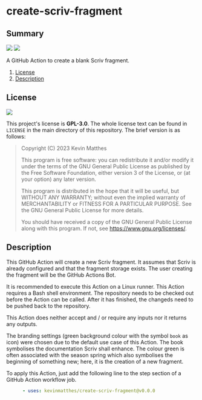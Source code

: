 <!---------------------- GNU General Public License 3.0 ------------------------
--                                                                            --
-- Copyright (C) 2023 Kevin Matthes                                           --
--                                                                            --
-- This program is free software: you can redistribute it and/or modify       --
-- it under the terms of the GNU General Public License as published by       --
-- the Free Software Foundation, either version 3 of the License, or          --
-- (at your option) any later version.                                        --
--                                                                            --
-- This program is distributed in the hope that it will be useful,            --
-- but WITHOUT ANY WARRANTY; without even the implied warranty of             --
-- MERCHANTABILITY or FITNESS FOR A PARTICULAR PURPOSE.  See the              --
-- GNU General Public License for more details.                               --
--                                                                            --
-- You should have received a copy of the GNU General Public License          --
-- along with this program.  If not, see <https://www.gnu.org/licenses/>.     --
--                                                                            --
------------------------------------------------------------------------------->

<!------------------------------------------------------------------------------
--
--  AUTHOR      Kevin Matthes
--  BRIEF       Important information regarding this project.
--  COPYRIGHT   GPL-3.0
--  DATE        2023
--  FILE        README.md
--  NOTE        See `LICENSE' for full license.
--
------------------------------------------------------------------------------->

# create-scriv-fragment

## Summary

[![](https://github.com/kevinmatthes/create-scriv-fragment/workflows/cffconvert/badge.svg)](https://github.com/kevinmatthes/create-scriv-fragment/workflows/cffconvert)
[![](https://img.shields.io/github/license/kevinmatthes/create-scriv-fragment)](https://github.com/kevinmatthes/create-scriv-fragment)

A GitHub Action to create a blank Scriv fragment.

1. [License](#license)
2. [Description](#description)

## License

[![](https://img.shields.io/github/license/kevinmatthes/create-scriv-fragment)](https://github.com/kevinmatthes/create-scriv-fragment)

This project's license is **GPL-3.0**.  The whole license text can be found in
`LICENSE` in the main directory of this repository.  The brief version is as
follows:

> Copyright (C) 2023 Kevin Matthes
>
> This program is free software: you can redistribute it and/or modify
> it under the terms of the GNU General Public License as published by
> the Free Software Foundation, either version 3 of the License, or
> (at your option) any later version.
>
> This program is distributed in the hope that it will be useful,
> but WITHOUT ANY WARRANTY; without even the implied warranty of
> MERCHANTABILITY or FITNESS FOR A PARTICULAR PURPOSE.  See the
> GNU General Public License for more details.
>
> You should have received a copy of the GNU General Public License
> along with this program.  If not, see <https://www.gnu.org/licenses/>.

## Description

This GitHub Action will create a new Scriv fragment.  It assumes that Scriv is
already configured and that the fragment storage exists.  The user creating the
fragment will be the GitHub Actions Bot.

It is recommended to execute this Action on a Linux runner.  This Action
requires a Bash shell environment.  The repository needs to be checked out
before the Action can be called.  After it has finished, the changeds need to
be pushed back to the repository.

This Action does neither accept and / or require any inputs nor it returns any
outputs.

The branding settings (green background colour with the symbol `book` as icon)
were chosen due to the default use case of this Action.  The book symbolises
the documentation Scriv shall enhance.  The colour green is often associated
with the season spring which also symbolises the beginning of something new;
here, it is the creation of a new fragment.

To apply this Action, just add the following line to the step section of a
GitHub Action workflow job.

```yaml
      - uses: kevinmatthes/create-scriv-fragment@v0.0.0
```

<!----------------------------------------------------------------------------->
